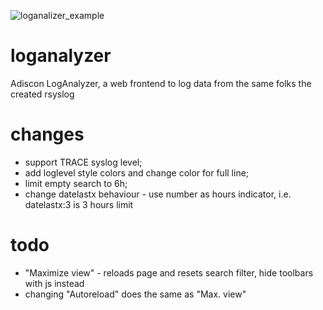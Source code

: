 ![loganalizer_example](https://user-images.githubusercontent.com/8426197/209875963-b7438f3b-9052-4e8f-9f22-05794e1e54a5.png)
# loganalyzer
Adiscon LogAnalyzer, a web frontend to log data from the same folks the created rsyslog

# changes
 - support TRACE syslog level; 
 - add loglevel style colors and change color for full line; 
 - limit empty search to 6h; 
 - change datelastx behaviour - use number as hours indicator, i.e. datelastx:3 is 3 hours limit

# todo
 - "Maximize view" - reloads page and resets search filter, hide toolbars with js instead
 - changing "Autoreload" does the same as "Max. view"
